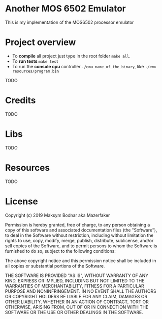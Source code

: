 # Another MOS 6502 Emulator
This is my implementation of the MOS6502 processor emulator

# Project overview
* To **compile** all project just type in the root folder `make all`. 
* To **run tests** `make test`
* To run the **console cpu** controller `./emu name_of_the_binary`, like `./emu resources/program.bin`


TODO

# Credits
TODO

# Libs
TODO

# Resources
TODO

# License

Copyright (c) 2019 Maksym Bodnar aka Mazerfaker

Permission is hereby granted, free of charge, to any person
obtaining a copy of this software and associated documentation
files (the "Software"), to deal in the Software without
restriction, including without limitation the rights to use,
copy, modify, merge, publish, distribute, sublicense, and/or sell
copies of the Software, and to permit persons to whom the
Software is furnished to do so, subject to the following
conditions:

The above copyright notice and this permission notice shall be
included in all copies or substantial portions of the Software.

THE SOFTWARE IS PROVIDED "AS IS", WITHOUT WARRANTY OF ANY KIND,
EXPRESS OR IMPLIED, INCLUDING BUT NOT LIMITED TO THE WARRANTIES
OF MERCHANTABILITY, FITNESS FOR A PARTICULAR PURPOSE AND
NONINFRINGEMENT. IN NO EVENT SHALL THE AUTHORS OR COPYRIGHT
HOLDERS BE LIABLE FOR ANY CLAIM, DAMAGES OR OTHER LIABILITY,
WHETHER IN AN ACTION OF CONTRACT, TORT OR OTHERWISE, ARISING
FROM, OUT OF OR IN CONNECTION WITH THE SOFTWARE OR THE USE OR
OTHER DEALINGS IN THE SOFTWARE.